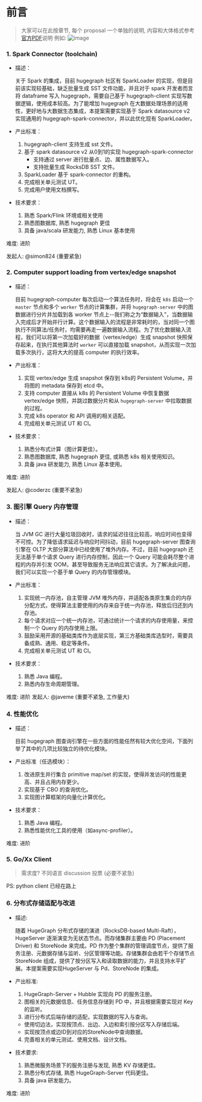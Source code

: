 # 前言

> 大家可以在此按章节, 每个 proposal 一个单独的说明, 内容和大体格式参考[官方PDF](https://github.com/apache/incubator-hugegraph/files/11208510/diff_mix.pdf)说明
> 例如:
![image](https://user-images.githubusercontent.com/17706099/233821125-31ae6d1a-7ec1-4d20-90d6-9945eea88739.png)


### 1. Spark Connector (toolchain)
- 描述：

   关于 Spark 的集成，目前 hugegraph 社区有 SparkLoader 的实现，但是目前该实现较基础，缺乏批量生成 SST 文件功能，并且对于 spark 开发者而言将 dataframe 写入 hugegraph，需要自己基于 hugegraph-client 实现写数据逻辑，使用成本较高。为了能增加 hugegraph 在大数据处理场景的适用性，更好地与大数据生态集成，本提案需要实现基于 Spark datasource v2 实现通用的 hugegraph-spark-connector，并以此优化现有 SparkLoader。
- 产出标准：
    1. hugegraph-client 支持生成 sst 文件。
    2. 基于 spark datasource v2 从0到1的实现 hugegraph-spark-connector
        - 支持通过 server 进行批量点、边、属性数据写入。
        - 支持批量生成 RocksDB SST 文件。
    3. SparkLoader 基于 spark-connector 的重构。
    4. 完成相关单元测试 UT。
    5. 完成用户使用文档撰写。
- 技术要求： 
    1. 熟悉 Spark/Flink 环境或相关使用
    2. 熟悉图数据库, 熟悉 hugegraph 更佳
    3. 具备 java/scala 研发能力, 熟悉 Linux 基本使用

难度: 进阶

发起人: @simon824  (重要紧急)


### 2. Computer support loading from vertex/edge snapshot

- 描述：

   目前 hugegraph-computer 每次启动一个算法任务时，将会在 `k8s` 启动一个 `master` 节点和多个 `worker` 节点的计算集群，并将 `hugegraph-server` 中的图数据进行分片并加载到各 worker 节点上--我们称之为“数据输入”，当数据输入完成后才开始并行计算。这个数据输入的流程是非常耗时的，当对同一个图执行不同算法/任务时，均需要再走一遍数据输入流程。为了优化数据输入流程，我们可以将第一次加载好的数据（vertex/edge）生成 snapshot 快照保存起来，在执行其他算法时 `worker` 可以直接加载 snapshot，从而实现一次加载多次执行，这将大大的提高 computer 的执行效率。

- 产出标准：
   1. 实现 vertex/edge 生成 snapshot 保存到 k8s的 Persistent Volume，并将图的 metadata 保存到 etcd 中。
   2. 支持 computer 直接从 k8s 的 Persistent Volume 中恢复数据 vertex/edge 快照，并跳过数据分片和从 `hugegraph-server` 中拉取数据的过程。
   3. 完成 k8s operator 和 API 调用的相关适配。
   4. 完成相关单元测试 UT 和 CI。

- 技术要求：
   1. 熟悉分布式计算（图计算更佳）。
   2. 熟悉图数据库, 熟悉 hugegraph 更佳, 或熟悉 k8s 相关使用知识。
   3. 具备 java 研发能力, 熟悉 Linux 基本使用。

难度: 进阶

发起人: @coderzc (重要不紧急)


### 3. 图引擎 Query 内存管理

- 描述：

   当 JVM GC 进行大量垃圾回收时，请求的延迟往往比较高，响应时间也变得不可控。为了降低请求延迟与响应时间抖动，目前 hugegraph-server 图查询引擎在 OLTP 大部分算法中已经使用了堆外内存。不过，目前 hugegraph 还无法基于单个请求 Query 进行内存控制，因此一个 Query 可能会耗尽整个进程的内存并引发 OOM，甚至导致服务无法响应其它请求。为了解决此问题，我们可以实现一个基于单 Query 的内存管理模块。

- 产出标准：
   1. 实现统一内存池，自主管理 JVM 堆外内存，并适配各类原生集合的内存分配方式，使得算法主要使用的内存来自于统一内存池，释放后归还到内存池。
   2. 每个请求对应一个统一内存池，可通过统计一个请求的内存使用量，来控制一个 Query 的内存使用上限。
   3. 鼓励采用开源的基础类库作为底层实现，第三方基础类库选型时，需要具备成熟、通用、稳定等条件。
   4. 完成相关单元测试 UT 和 CI。

- 技术要求：
   1. 熟悉 Java 编程。
   2. 熟悉内存生命周期管理。

难度: 进阶
发起人: @javeme  (重要不紧急, 工作量大)

### 4. 性能优化

- 描述：

   目前 hugegraph 图查询引擎在一些方面的性能任然有较大优化空间，下面列举了其中的几项比较独立的待优化模块。

- 产出标准（任选模块）：
   1. 改进原生并行集合 primitive map/set 的实现，使得并发访问的性能更高、并且占用内存更少。
   2. 实现基于 CBO 的查询优化。
   3. 实现图计算框架的向量化计算优化。

- 技术要求：
   1. 熟悉 Java 编程。
   2. 熟悉性能优化工具的使用（如async-profiler）。

难度: 进阶

### 5. Go/Xx Client

> 需求度? 不同语言 discussion 投票 (必要不紧急)

PS: python client 已经在路上

### 6. 分布式存储适配与改进

- 描述:

   随着 HugeGraph 分布式存储的演进（RocksDB-based Multi-Raft），HugeServer 逐渐演变为无状态节点。而存储集群主要由 PD (Placement Driver) 和 StoreNode 来完成。PD 作为整个集群的管理调度节点，提供了服务注册、元数据存储与监听、分区管理等功能。存储集群会由若干个存储节点 StoreNode 组成，提供了按分区写入和读取数据的能力，并且支持水平扩展。本提案需要实现HugeServer 与 Pd、StoreNode 的集成。

- 产出标准:
   1. HugeGraph-Server + Hubble 实现向 PD 的服务注册。
   2. 图相关的元数据信息、任务信息存储到 PD 中，并且根据需要实现对 Key 的监听。
   3. 进行分布式后端存储的适配，实现数据的写入与查询。
     - 使用切边法，实现按顶点、出边、入边和索引按分区写入存储后端。
     - 实现按顶点或边ID到对应的StoreNode中查询数据。
   4. 完善相关的单元测试、使用文档、设计文档。

- 技术要求:
  1. 熟悉微服务场景下的服务注册与发现, 熟悉 KV 存储更佳。
  2. 熟悉分布式存储, 熟悉 HugeGraph-Server 代码更佳。
  3. 具备 java 研发能力。

难度: 进阶